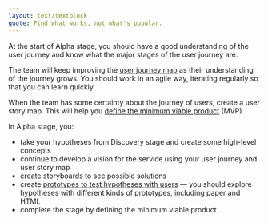 ```yaml
---
layout: text/textblock
quote: Find what works, not what's popular.
---
```


At the start of Alpha stage, you should have a good understanding of the user journey and know what the major stages of the user journey are.

The team will keep improving the [user journey map](../discovery-stage/#user-journey-map) as their understanding of the journey grows.
You should work in an agile way, iterating regularly so that you can learn quickly.

When the team has some certainty about the journey of users, create a user story map. This will help you [define the minimum viable product](#define-the-minimum-viable-product) (MVP).

In Alpha stage, you:
- take your hypotheses from Discovery stage and create some high-level concepts
- continue to develop a vision for the service using your user journey and user story map
- create storyboards to see possible solutions
- create [prototypes to test hypotheses with users](#test-with-different-kinds-of-prototypes) — you should explore hypotheses with different kinds of prototypes, including paper and HTML
- complete the stage by defining the minimum viable product
